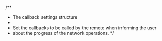 /** * The callback settings structure * * Set the callbacks to be called by the remote when informing the user * about the progress of the network operations. */
